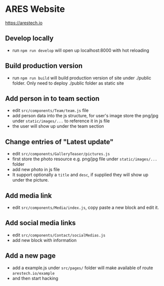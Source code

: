 # ARES Website
https://arestech.io

## Develop locally

* run `npm run develop` will open up localhost:8000 with hot reloading

## Build production version

* run `npm run build` will build production version of site under ./public folder. Only need to deploy ./public folder as static site

## Add person in to team section

* edit `src/components/Team/team.js` file
* add person data into the js structure, for user's image store the png/jpg under `static/images/...` to reference it in js file
* the user will show up under the team section

## Change entries of "Latest update"

* edit `src/components/GalleryTeaser/pictures.js`
* first store the photo resource e.g. png/jpg file under `static/images/...` folder
* add new photo in js file
* It support optionally a `title` and `desc`, if supplied they will show up under the picture.

## Add media link
* edit `src/components/Media/index.js`, copy paste a new block and edit it.

## Add social media links
* edit `src/components/Contact/socialMedias.js`
* add new block with information

## Add a new page

* add a example.js under `src/pages/` folder will make available of route
`arestech.io/example`
* and then start hacking
